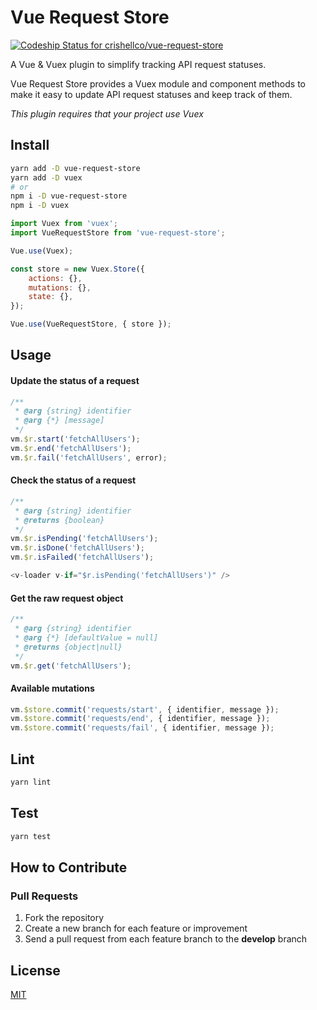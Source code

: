 # Vue Request Store
[![Codeship Status for crishellco/vue-request-store](https://app.codeship.com/projects/6fc2e700-35f9-0137-5a4a-56926ea83142/status?branch=master)](https://app.codeship.com/projects/332904)

A Vue & Vuex plugin to simplify tracking API request statuses.

Vue Request Store provides a Vuex module and component methods to make it easy to update API request statuses and keep track of them.

_This plugin requires that your project use Vuex_

## Install

```bash
yarn add -D vue-request-store
yarn add -D vuex
# or
npm i -D vue-request-store
npm i -D vuex
```

```javascript
import Vuex from 'vuex';
import VueRequestStore from 'vue-request-store';

Vue.use(Vuex);

const store = new Vuex.Store({
    actions: {},
    mutations: {},
    state: {},
});

Vue.use(VueRequestStore, { store });
```

## Usage

#### Update the status of a request
```javascript
/**
 * @arg {string} identifier
 * @arg {*} [message]
 */
vm.$r.start('fetchAllUsers');
vm.$r.end('fetchAllUsers');
vm.$r.fail('fetchAllUsers', error);

```

#### Check the status of a request
```javascript
/**
 * @arg {string} identifier
 * @returns {boolean}
 */
vm.$r.isPending('fetchAllUsers');
vm.$r.isDone('fetchAllUsers');
vm.$r.isFailed('fetchAllUsers');

<v-loader v-if="$r.isPending('fetchAllUsers')" />

```

#### Get the raw request object
```javascript
/**
 * @arg {string} identifier
 * @arg {*} [defaultValue = null]
 * @returns {object|null}
 */
vm.$r.get('fetchAllUsers');
```

#### Available mutations
```javascript
vm.$store.commit('requests/start', { identifier, message });
vm.$store.commit('requests/end', { identifier, message });
vm.$store.commit('requests/fail', { identifier, message });
```

## Lint
```bash
yarn lint
```

## Test
```bash
yarn test
```

## How to Contribute

### Pull Requests

1. Fork the repository
2. Create a new branch for each feature or improvement
3. Send a pull request from each feature branch to the **develop** branch

## License

[MIT](http://opensource.org/licenses/MIT)
